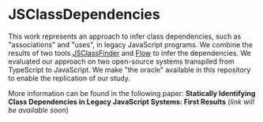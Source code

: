 # JSClassDependencies
This work represents an approach to infer class dependencies, such as "associations" and "uses", in legacy JavaScript programs. We combine the results of two tools <a href="https://github.com/aserg-ufmg/JSClassFinder">JSClassFinder</a> and <a href="http://flowtype.org">Flow</a> to infer the dependencies. We evaluated our approach on two open-source systems transpiled from TypeScript to JavaScript.
We make "the oracle" available in this repository to enable the replication of our study.

More information can be found in the following paper: <strong>Statically Identifying Class Dependencies in Legacy JavaScript Systems: First Results</strong> (<i>link will be available soon</i>)
